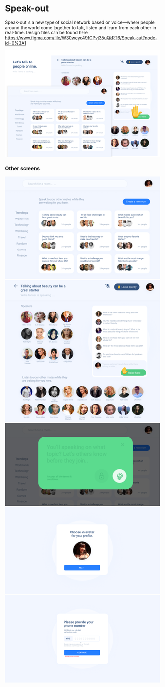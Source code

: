 # Speak-out
Speak-out is a new type of social network based on voice—where people around the world come together to talk, listen and learn from each other in real-time.
Design files can be found here https://www.figma.com/file/W30weyq49fCPvj35uQkRT6/Speak-out?node-id=0%3A1

<img src="images/Cover.png"/>

### Other screens
<img src="images/Home.png"/>
<img src="images/Room.png"/>
<img src="images/Model.png"/>
<img src="images/Profile.png"/>
<img src="images/Phone number.png"/>
